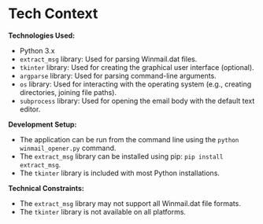 # Tech Context

**Technologies Used:**

*   Python 3.x
*   `extract_msg` library: Used for parsing Winmail.dat files.
*   `tkinter` library: Used for creating the graphical user interface (optional).
*   `argparse` library: Used for parsing command-line arguments.
*   `os` library: Used for interacting with the operating system (e.g., creating directories, joining file paths).
*   `subprocess` library: Used for opening the email body with the default text editor.

**Development Setup:**

*   The application can be run from the command line using the `python winmail_opener.py` command.
*   The `extract_msg` library can be installed using pip: `pip install extract_msg`.
*   The `tkinter` library is included with most Python installations.

**Technical Constraints:**

*   The `extract_msg` library may not support all Winmail.dat file formats.
*   The `tkinter` library is not available on all platforms.
